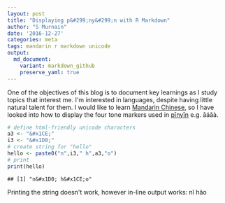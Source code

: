 ```yaml
---
layout: post
title: "Displaying p&#299;ny&#299;n with R Markdown"
author: "S Murnain"
date: '2016-12-27'
categories: meta
tags: mandarin r markdown unicode
output: 
  md_document:
    variant: markdown_github
    preserve_yaml: true
---
```


One of the objectives of this blog is to document key learnings as I study topics that interest me. I'm interested in languages, despite having little natural talent for them. I would like to learn [Mandarin Chinese](https://en.wikipedia.org/wiki/Mandarin_Chinese), so I have looked into how to display the four tone markers used in [pīnyīn](http://www.pinyin.info/unicode/unicode_test.html) e.g. āáǎà.

``` r
# define html-friendly unicode characters
a3 <- "&#x1CE;"
i3 <- "&#x1D0;"
# create string for "hello"
hello <- paste0("n",i3," h",a3,"o")
# print
print(hello)
```

    ## [1] "n&#x1D0; h&#x1CE;o"

Printing the string doesn't work, however in-line output works:
nǐ hǎo

